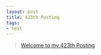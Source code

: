 ```yaml
---
layout: post
title: 423th Posting
tags: 
- text
---
```


> [Welcome to my 423th Posting](https://janghan-kor.tistory.com/1624)
